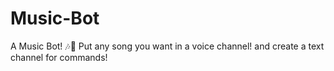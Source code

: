# Music-Bot
A Music Bot! 🎶🎵 Put any song you want in a voice channel! and create a text channel for commands!
